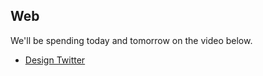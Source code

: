 ## Web

We'll be spending today and tomorrow on the video below.

* [Design Twitter](https://www.youtube.com/watch?v=KmAyPUv9gOY)